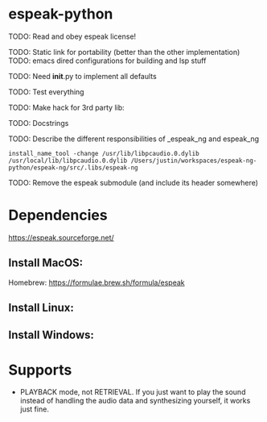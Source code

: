 # espeak-python

TODO: Read and obey espeak license!

TODO: Static link for portability (better than the other implementation)
TODO: emacs dired configurations for building and lsp stuff

TODO: Need __init__.py to implement all defaults

TODO: Test everything

TODO: Make hack for 3rd party lib:

TODO: Docstrings

TODO: Describe the different responsibilities of \_espeak\_ng and espeak\_ng
```
install_name_tool -change /usr/lib/libpcaudio.0.dylib /usr/local/lib/libpcaudio.0.dylib /Users/justin/workspaces/espeak-ng-python/espeak-ng/src/.libs/espeak-ng
```

TODO: Remove the espeak submodule (and include its header somewhere)

# Dependencies

https://espeak.sourceforge.net/

## Install MacOS:

Homebrew: https://formulae.brew.sh/formula/espeak

## Install Linux:

## Install Windows:

# Supports
* PLAYBACK mode, not RETRIEVAL. If you just want to play the sound instead of handling the audio data and synthesizing yourself, it works just fine.
